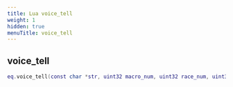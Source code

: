 ```yaml
---
title: Lua voice_tell
weight: 1
hidden: true
menuTitle: voice_tell
---
```

## voice_tell
```lua
eq.voice_tell(const char *str, uint32 macro_num, uint32 race_num, uint32 gender_num) -- void
```